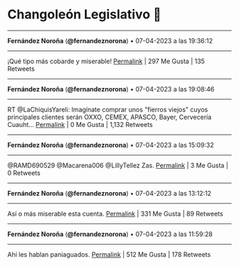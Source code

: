 # Changoleón Legislativo 🙈
*****
**Fernández Noroña** (**@fernandeznorona**) • 07-04-2023 a las 19:36:12
*****
¡Qué tipo más cobarde y miserable!
[Permalink](https://twitter.com/fernandeznorona/status/1644544646339772419) | 297 Me Gusta | 135 Retweets
*****
**Fernández Noroña** (**@fernandeznorona**) • 07-04-2023 a las 19:08:46
*****
RT @LaChiquisYareli: Imagínate comprar unos "fierros viejos" cuyos principales clientes serán OXXO, CEMEX, APASCO, Bayer, Cervecería Cuauht…
[Permalink](https://twitter.com/fernandeznorona/status/1644537744129916928) | 0 Me Gusta | 1,132 Retweets
*****
**Fernández Noroña** (**@fernandeznorona**) • 07-04-2023 a las 15:09:32
*****
@RAMD690529 @Macarena006 @LillyTellez Zas.
[Permalink](https://twitter.com/fernandeznorona/status/1644477535936462848) | 3 Me Gusta | 0 Retweets
*****
**Fernández Noroña** (**@fernandeznorona**) • 07-04-2023 a las 13:12:12
*****
Así o más miserable esta cuenta.
[Permalink](https://twitter.com/fernandeznorona/status/1644448011005890569) | 331 Me Gusta | 89 Retweets
*****
**Fernández Noroña** (**@fernandeznorona**) • 07-04-2023 a las 11:59:28
*****
Ahí les hablan paniaguados.
[Permalink](https://twitter.com/fernandeznorona/status/1644429704043065349) | 512 Me Gusta | 178 Retweets